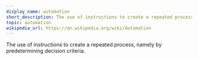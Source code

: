 ```yaml
---
display_name: automation
short_description: The use of instructions to create a repeated process.
topic: automation
wikipedia_url: https://en.wikipedia.org/wiki/Automation
---
```

The use of instructions to create a repeated process, namely by predetermining decision criteria.
